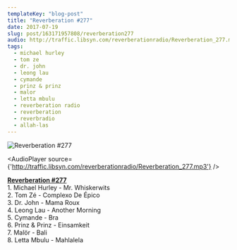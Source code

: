 ```yaml
---
templateKey: "blog-post"
title: "Reverberation #277"
date: 2017-07-19
slug: post/163171957808/reverberation277
audio: http://traffic.libsyn.com/reverberationradio/Reverberation_277.mp3
tags:
  - michael hurley
  - tom ze
  - dr. john
  - leong lau
  - cymande
  - prinz & prinz
  - malor
  - letta mbulu
  - reverberation radio
  - reverberation
  - reverbradio
  - allah-las
---
```


![Reverberation #277](../images/48c57d2cc484ccd2f5ed803653f95764be64d54e58f66ded1bfea312c003a0ca.jpg)

<AudioPlayer source={'http://traffic.libsyn.com/reverberationradio/Reverberation_277.mp3'} />

<p><b><a href="http://traffic.libsyn.com/reverberationradio/Reverberation_277.mp3">Reverberation #277</a><br /></b>1. Michael Hurley - Mr. Whiskerwits<br />2. Tom Z&eacute; - Complexo De &Eacute;pico<br />3. Dr. John - Mama Roux<br />4. Leong Lau - Another Morning<br />5. Cymande - Bra<br />6. Prinz &amp; Prinz - Einsamkeit<br />7. Mal&ouml;r - Bali<br />8. Letta Mbulu - Mahlalela</p>
